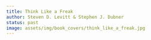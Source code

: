 ```yaml
---
title: Think Like a Freak
author: Steven D. Levitt & Stephen J. Dubner
status: past
image: assets/img/book_covers/think_like_a_freak.jpg
---
```


